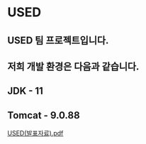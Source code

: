# USED

## USED 팀 프로젝트입니다.

## 저희 개발 환경은 다음과 같습니다.

## JDK - 11
## Tomcat - 9.0.88

[USED(발표자료).pdf](https://github.com/user-attachments/files/15797766/USED.pdf)
